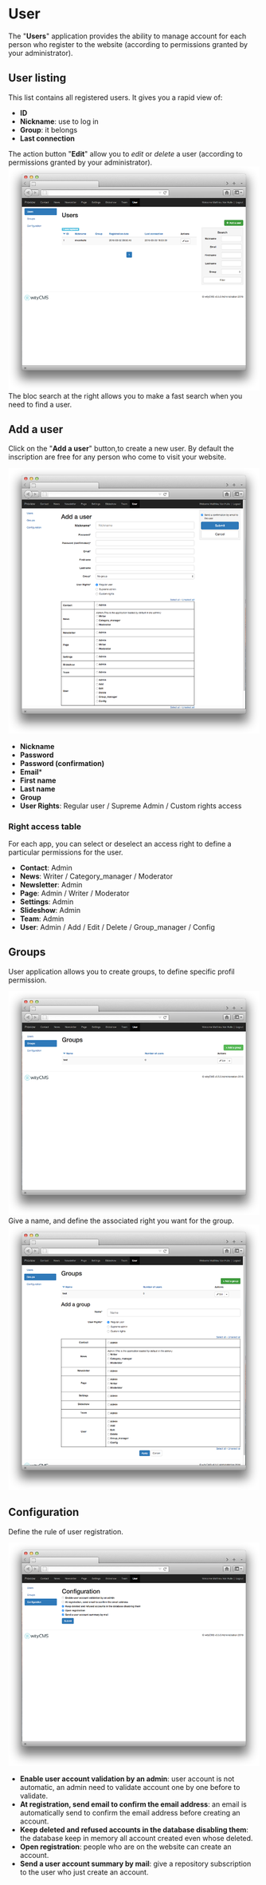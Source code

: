 # User

The "**Users**" application provides the ability to manage account for each person who register to the website (according to permissions granted by your administrator).

## User listing

This list contains all registered users. It gives you a rapid view of: 

* **ID**
* **Nickname**: use to log in 
* **Group**: it belongs
* **Last connection**

The action button "**Edit**" allow you to *edit* or *delete* a user (according to permissions granted by your administrator).
![](user-01.png)
The bloc search at the right allows you to make a fast search when you need to find a user.

## Add a user

Click on the "**Add a user**" button,to create a new user. By default the inscription are free for any person who come to visit your website.

![](user-02.png)

*  **Nickname**
*  **Password** 
*  **Password (confirmation)**
*  **Email***
*  **First name**
*  **Last name**
*  **Group**
*  **User Rights**: Regular user / Supreme Admin / Custom rights access

### Right access table

For each app, you can select or deselect an access right to define a particular permissions for the user.

* **Contact**: Admin 
* **News**: Writer / Category_manager / Moderator
* **Newsletter**: Admin
* **Page**: Admin / Writer / Moderator
* **Settings**: Admin
* **Slideshow**: Admin
* **Team**: Admin
* **User**: Admin / Add / Edit / Delete / Group_manager / Config

## Groups

User application allows you to create groups, to define specific profil permission.

![](user-03.png)
Give a name, and define the associated right you want for the group. 
![](user-04.png)

## Configuration

Define the rule of user registration. 

![](user-05.png)

* **Enable user account validation by an admin**: user account is not automatic, an admin need to validate account one by one before to validate. 
* **At registration, send email to confirm the email address**: an email is automatically send to confirm the email address before creating an account. 
* **Keep deleted and refused accounts in the database disabling them**: the database keep in memory all account created even whose deleted.
* **Open registration**: people who are on the website can create an account.
* **Send a user account summary by mail**: give a repository subscription to the user who just create an account. 




